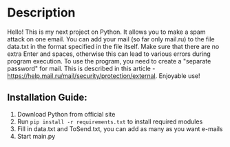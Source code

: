 # Description
Hello! This is my next project on Python. It allows you to make a spam attack on one email. 
You can add your mail (so far only mail.ru) to the file data.txt in the format specified in the file itself.
Make sure that there are no extra Enter and spaces, otherwise this can lead to various errors during program execution. 
To use the program, you need to create a "separate password" for mail. This is described in this article - https://help.mail.ru/mail/security/protection/external.
Enjoyable use!
## Installation Guide:
1) Download Python from official site
2) Run `pip install -r requirements.txt` to install required modules
3) Fill in data.txt and ToSend.txt, you can add as many as you want e-mails
4) Start main.py
